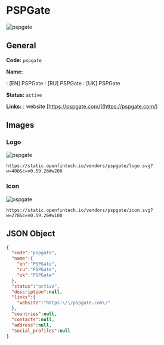 
# PSPGate 
![pspgate](https://static.openfintech.io/vendors/pspgate/logo.svg?w=400&c=v0.59.26#w200)  

## General 
 
**Code:** `pspgate` 
 
**Name:** 
 
:	[EN] PSPGate 
:	[RU] PSPGate 
:	[UK] PSPGate 
 
**Status:** `active` 
 
**Links:** 
: website [https://pspgate.com/](https://pspgate.com/) 
 

## Images 

### Logo 
 
![pspgate](https://static.openfintech.io/vendors/pspgate/logo.svg?w=400&c=v0.59.26#w200)  

```
https://static.openfintech.io/vendors/pspgate/logo.svg?w=400&c=v0.59.26#w200
```  

### Icon 
 
![pspgate](https://static.openfintech.io/vendors/pspgate/icon.svg?w=278&c=v0.59.26#w100)  

```
https://static.openfintech.io/vendors/pspgate/icon.svg?w=278&c=v0.59.26#w100
```  

## JSON Object 

```json
{
  "code":"pspgate",
  "name":{
    "en":"PSPGate",
    "ru":"PSPGate",
    "uk":"PSPGate"
  },
  "status":"active",
  "description":null,
  "links":{
    "website":"https:\/\/pspgate.com\/"
  },
  "countries":null,
  "contacts":null,
  "address":null,
  "social_profiles":null
}
```  
